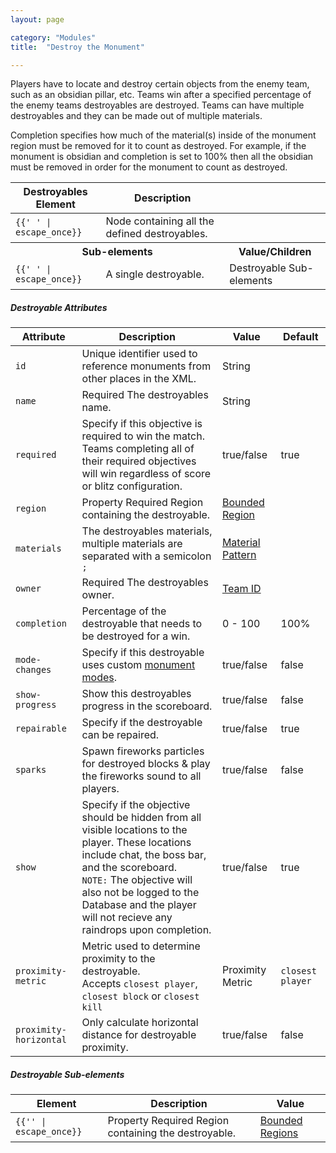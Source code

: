 ```yaml
---
layout: page

category: "Modules"
title:  "Destroy the Monument"

---
```


Players have to locate and destroy certain objects from the enemy team, such as an obsidian pillar, etc. Teams win after a specified percentage of the enemy teams destroyables are destroyed. Teams can have multiple destroyables and they can be made out of multiple materials.

Completion specifies how much of the material(s) inside of the monument region must be removed for it to count as destroyed. For example, if the monument is obsidian and completion is set to 100% then all the obsidian must be removed in order for the monument to count as destroyed.

<div class='table-responsive'>
  <table class='table table-striped table-condensed'>
    <thead>
      <tr>
        <th>Destroyables Element</th>
        <th>Description</th>
        <th></th>
      </tr>
    </thead>
    <tbody>
      <tr>
        <td>
          <span class='highlight'>
            <code>{{'<destroyables> </destroyables>' | escape_once}}</code>
          </span>
        </td>
        <td>Node containing all the defined destroyables.</td>
        <td></td>
      </tr>
      <tr>
        <th colspan='2'>Sub-elements</th>
        <th>Value/Children</th>
      </tr>
      <tr>
        <td>
          <span class='highlight'>
            <code>{{'<destroyable> </destroyable>' | escape_once}}</code>
          </span>
        </td>
        <td>
          A single destroyable.
        </td>
        <td>
          <span class='label label-default'>Destroyable Sub-elements</span>
        </td>
      </tr>
    </tbody>
  </table>
</div>
<h5>Destroyable Attributes</h5>
<div class='table-responsive'>
  <table class='table table-striped table-condensed'>
    <thead>
      <tr>
        <th>Attribute</th>
        <th>Description</th>
        <th>Value</th>
        <th>Default</th>
      </tr>
    </thead>
    <tbody>
      <tr>
        <td>
          <code>id</code>
        </td>
        <td>Unique identifier used to reference monuments from other places in the XML.</td>
        <td>
          <span class='label label-primary'>String</span>
        </td>
        <td></td>
      </tr>
      <tr>
        <td>
          <code>name</code>
        </td>
        <td>
          <span class='label label-danger'>Required</span>
          The destroyables name.
        </td>
        <td>
          <span class='label label-primary'>String</span>
        </td>
        <td></td>
      </tr>
      <tr>
        <td>
          <code>required</code>
        </td>
        <td>
          Specify if this objective is required to win the match.
          <br/>
          Teams completing all of their required objectives will win regardless of score or blitz configuration.
        </td>
        <td>
          <span class='label label-primary'>true/false</span>
        </td>
        <td>
          true
        </td>
      </tr>
      <tr>
        <td>
          <code>region</code>
        </td>
        <td>
          <span class='label label-default' title='Can be either this attribute or a sub-element.'>Property</span>
          <span class='label label-danger'>Required</span>
          Region containing the destroyable.
        </td>
        <td>
          <a href='/modules/regions'>Bounded Region</a>
        </td>
        <td></td>
      </tr>
      <tr>
        <td>
          <code>materials</code>
        </td>
        <td>
          The destroyables materials, multiple materials are separated with a semicolon
          <code>;</code>
        </td>
        <td>
          <a href='/reference/inventory#material_matchers'>Material Pattern</a>
        </td>
        <td></td>
      </tr>
      <tr>
        <td>
          <code>owner</code>
        </td>
        <td>
          <span class='label label-danger'>Required</span>
          The destroyables owner.
        </td>
        <td>
          <a href='/modules/teams'>Team ID</a>
        </td>
        <td></td>
      </tr>
      <tr>
        <td>
          <code>completion</code>
        </td>
        <td>Percentage of the destroyable that needs to be destroyed for a win.</td>
        <td>
          <span class='label label-primary'>0 - 100</span>
        </td>
        <td>100%</td>
      </tr>
      <tr>
        <td>
          <code>mode-changes</code>
        </td>
        <td>
          Specify if this destroyable uses custom
          <a href='/modules/monument_modes'>monument modes</a>.
        </td>
        <td>
          <span class='label label-primary'>true/false</span>
        </td>
        <td>false</td>
      </tr>
      <tr>
        <td>
          <code>show-progress</code>
        </td>
        <td>
          Show this destroyables progress in the scoreboard.
        </td>
        <td>
          <span class='label label-primary'>true/false</span>
        </td>
        <td>false</td>
      </tr>
      <tr>
        <td>
          <code>repairable</code>
        </td>
        <td>
          Specify if the destroyable can be repaired.
        </td>
        <td>
          <span class='label label-primary'>true/false</span>
        </td>
        <td>true</td>
      </tr>
      <tr>
        <td>
          <code>sparks</code>
        </td>
        <td>
          Spawn fireworks particles for destroyed blocks & play the fireworks sound to all players.
        </td>
        <td>
          <span class='label label-primary'>true/false</span>
        </td>
        <td>false</td>
      </tr>
      <tr>
        <td>
          <code>show</code>
        </td>
        <td>
          Specify if the objective should be hidden from all visible locations to the player. These locations include chat, the boss bar, and the scoreboard.
          <br/>
          <code>NOTE:</code>
          The objective will also not be logged to the Database and the player will not recieve any raindrops upon completion.
        </td>
        <td>
          <span class='label label-primary'>true/false</span>
        </td>
        <td>true</td>
      </tr>
      <tr>
        <td>
          <code>proximity-metric</code>
        </td>
        <td>
          Metric used to determine proximity to the destroyable.
          <br/>
          Accepts <code>closest player</code>, <code>closest block</code> or <code>closest kill</code>
        </td>
        <td>
          <span class='label label-primary'>Proximity Metric</span>
        </td>
        <td>
          <code>closest player</code>
        </td>
      </tr>
      <tr>
        <td>
          <code>proximity-horizontal</code>
        </td>
        <td>
          Only calculate horizontal distance for destroyable proximity.
        </td>
        <td>
          <span class='label label-primary'>true/false</span>
        </td>
        <td>false</td>
      </tr>
    </tbody>
  </table>
</div>
<h5>Destroyable Sub-elements</h5>
<div class='table-responsive'>
  <table class='table table-striped table-condensed'>
    <thead>
      <tr>
        <th>Element</th>
        <th>Description</th>
        <th>Value</th>
      </tr>
    </thead>
    <tbody>
      <tr>
        <td>
          <span class='highlight'>
            <code>{{'<region>' | escape_once}}</code>
          </span>
        </td>
        <td>
          <span class='label label-default' title='Can be either this sub-element or an attribute.'>Property</span>
          <span class='label label-danger'>Required</span>
          Region containing the destroyable.
        </td>
        <td>
          <a href='/modules/regions'>Bounded Regions</a>
        </td>
      </tr>
    </tbody>
  </table>
</div>
    <destroyables name="Monument" materials="obsidian" completion="100%">
        <destroyable owner="blue">
           <region><cuboid min="46,16,26" max="45,14,25"/></region>
        </destroyable>
        <destroyable owner="red">
           <region><cuboid min="-44,16,-24" max="-45,14,-25"/></region>
        </destroyable>
    </destroyables>

